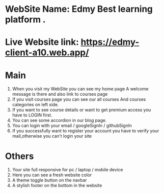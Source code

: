 # WebSite Name: Edmy Best learning platform .

# Live Website link: https://edmy-client-a10.web.app/

# Main

1. When you visit my WebSite you can see my home page A welcome message is there and also link to courses page
2. If you visit courses page you can see our all courses And courses categories on left side.
3. If you want to see course details or want to get premium access you have to LOGIN first.
4. You can see some accordion in our blog page.
5. You can login with your email / googleSignIn / githubSignIn
6. If you successfully want to register your account you have to verify your mail,otherwise you can't login your site

# Others

1. Your site full responsive for pc / laptop / mobile device
2. Here you can see a fresh website color
3. A theme toggle button on the navbar
4. A stylish footer on the bottom in the website

